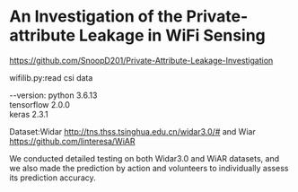# An Investigation of the Private-attribute Leakage in WiFi Sensing
https://github.com/SnoopD201/Private-Attribute-Leakage-Investigation

wifilib.py:read csi data

--version:
python 3.6.13  
tensorflow 2.0.0  
keras 2.3.1  

Dataset:Widar http://tns.thss.tsinghua.edu.cn/widar3.0/# and Wiar https://github.com/linteresa/WiAR


We conducted detailed testing on both Widar3.0 and WiAR datasets, and we also made the prediction by action and volunteers to individually assess its prediction accuracy.